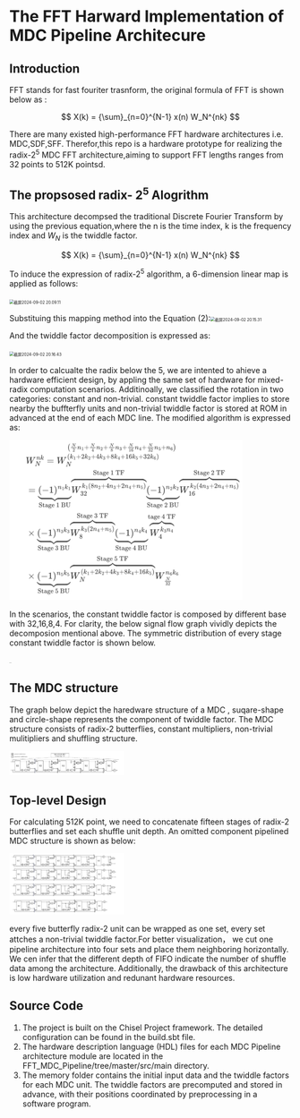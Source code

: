 # The FFT Harward Implementation of MDC Pipeline Architecure

## Introduction

FFT stands for fast fouriter trasnform, the original formula of FFT is shown below as :

$$
X(k) = {\sum}_{n=0}^{N-1} x(n) W_N^{nk}
$$

There are many existed high-performance FFT hardware architectures i.e. MDC,SDF,SFF. Therefor,this repo is a hardware prototype for realizing the radix-$2^5$ MDC FFT architecture,aiming to support FFT lengths ranges from 32 points to 512K pointsd.

## The propsosed radix- $2^5$ Alogrithm

This architecture decompsed the traditional Discrete Fourier Transform by using the previous equation,where the n is the time index, k is the frequency index and $W_{N}$ is the twiddle factor.

$$
X(k) = {\sum}_{n=0}^{N-1} x(n) W_N^{nk}
$$

To induce the expression of radix-$2^5$ algorithm, a 6-dimension linear map is applied as follows:

<img src="https://anniezfy.oss-cn-hangzhou.aliyuncs.com/202409022009811.png" alt="截屏2024-09-02 20.09.11" style="zoom:50%;" />

Substituing this mapping method into the Equation (2):<img src="https://anniezfy.oss-cn-hangzhou.aliyuncs.com/202409022015183.png" alt="截屏2024-09-02 20.15.31" style="zoom:50%;" />

And the twiddle factor decomposition is expressed as:

<img src="https://anniezfy.oss-cn-hangzhou.aliyuncs.com/202409022020346.png" alt="截屏2024-09-02 20.16.43" style="zoom:50%;" />

In order to calcualte the radix below the 5, we are intented to ahieve a hardware efficient design, by appling the same set of hardware for mixed-radix computation scenarios. Additinoally, we classified the rotation in two categories: constant and non-trivial. constant twiddle factor implies to store nearby the buffterfly units and non-trivial twiddle factor is stored at ROM in advanced at the end of each MDC line. The modified algorithm is expressed as:

<img src="https://github.com/anniezfy/FFT_MDC_Pipeline/blob/master/Imag/03.png" alt="截屏2024-09-02 20.18.15" style="zoom:50%;" />

In the scenarios, the constant twiddle factor is composed by different base with 32,16,8,4. For clarity, the below signal flow graph vividly depicts the decomposion mentional above. The symmetric distribution of every stage constant twiddle factor is shown below.

<img src="https://anniezfy.oss-cn-hangzhou.aliyuncs.com/202409021612492.png" alt="论文配图" style="zoom:5%;" />

## The MDC structure

The graph below depict the  haredware structure of a MDC , suqare-shape and circle-shape represents the component of twiddle factor. The MDC structure consists of radix-2 butterflies, constant multipliers, non-trivial mulitipliers and shuffling structure.

<img src="https://github.com/anniezfy/FFT_MDC_Pipeline/blob/master/Imag/02.png" alt="mdc_structure" style="zoom:20%;" />

## Top-level Design

For calculating 512K point, we need to concatenate fifteen stages of radix-2 butterflies and set each shuffle unit depth. An omitted component pipelined MDC structure is shown as below:

<img src="https://github.com/anniezfy/FFT_MDC_Pipeline/blob/master/Imag/01.png" alt="MDC_pipeline" style="zoom:20%;" />

every five butterfly radix-2 unit can be wrapped as one set, every set attches a non-trivial twiddle factor.For better visualization， we cut one pipeline architecture into four sets and place them neighboring horizontally. We cen infer that the different depth of FIFO indicate the number of shuffle data among the architecture. Additionally, the drawback of this architecture is low hardware utilization and redunant hardware resources.

## Source Code

1. The project is built on the Chisel Project framework. The detailed configuration can be found in the build.sbt file.
2. The hardware description language (HDL) files for each MDC Pipeline architecture module are located in the FFT_MDC_Pipeline/tree/master/src/main directory.
3. The memory folder contains the initial input data and the twiddle factors for each MDC unit. The twiddle factors are precomputed and stored in advance, with their positions coordinated by preprocessing in a software program.

